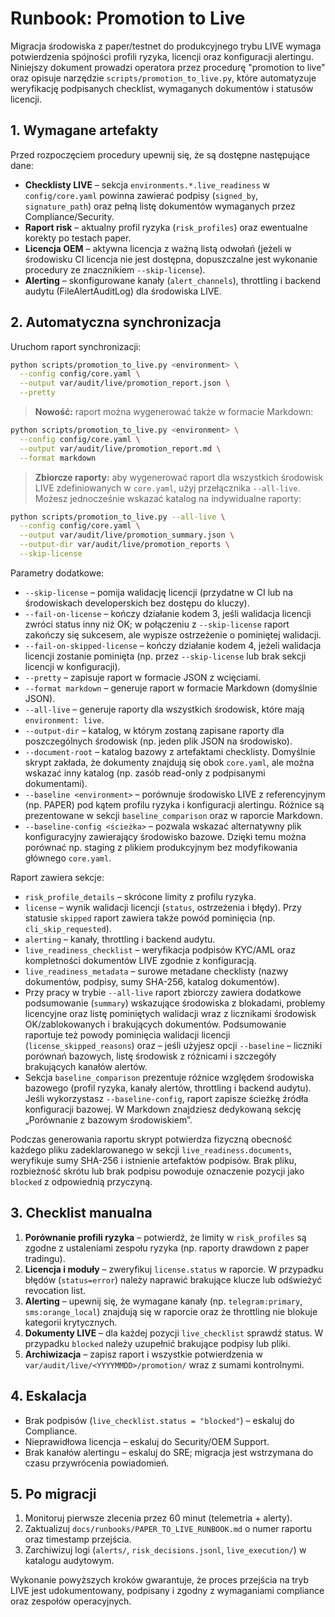 # Runbook: Promotion to Live

Migracja środowiska z paper/testnet do produkcyjnego trybu LIVE wymaga potwierdzenia
spójności profili ryzyka, licencji oraz konfiguracji alertingu. Niniejszy dokument
prowadzi operatora przez procedurę "promotion to live" oraz opisuje narzędzie
`scripts/promotion_to_live.py`, które automatyzuje weryfikację podpisanych
checklist, wymaganych dokumentów i statusów licencji.

## 1. Wymagane artefakty

Przed rozpoczęciem procedury upewnij się, że są dostępne następujące dane:

- **Checklisty LIVE** – sekcja `environments.*.live_readiness` w `config/core.yaml`
  powinna zawierać podpisy (`signed_by`, `signature_path`) oraz pełną listę
  dokumentów wymaganych przez Compliance/Security.
- **Raport risk** – aktualny profil ryzyka (`risk_profiles`) oraz ewentualne
  korekty po testach paper.
- **Licencja OEM** – aktywna licencja z ważną listą odwołań (jeżeli w środowisku
  CI licencja nie jest dostępna, dopuszczalne jest wykonanie procedury ze
  znacznikiem `--skip-license`).
- **Alerting** – skonfigurowane kanały (`alert_channels`), throttling i backend
  audytu (FileAlertAuditLog) dla środowiska LIVE.

## 2. Automatyczna synchronizacja

Uruchom raport synchronizacji:

```bash
python scripts/promotion_to_live.py <environment> \
  --config config/core.yaml \
  --output var/audit/live/promotion_report.json \
  --pretty
```

> **Nowość:** raport można wygenerować także w formacie Markdown:

```bash
python scripts/promotion_to_live.py <environment> \
  --config config/core.yaml \
  --output var/audit/live/promotion_report.md \
  --format markdown
```

> **Zbiorcze raporty:** aby wygenerować raport dla wszystkich środowisk LIVE
> zdefiniowanych w `core.yaml`, użyj przełącznika `--all-live`. Możesz jednocześnie
> wskazać katalog na indywidualne raporty:

```bash
python scripts/promotion_to_live.py --all-live \
  --config config/core.yaml \
  --output var/audit/live/promotion_summary.json \
  --output-dir var/audit/live/promotion_reports \
  --skip-license
```

Parametry dodatkowe:

- `--skip-license` – pomija walidację licencji (przydatne w CI lub na środowiskach
  developerskich bez dostępu do kluczy).
- `--fail-on-license` – kończy działanie kodem 3, jeśli walidacja licencji zwróci
  status inny niż OK; w połączeniu z `--skip-license` raport zakończy się sukcesem,
  ale wypisze ostrzeżenie o pominiętej walidacji.
- `--fail-on-skipped-license` – kończy działanie kodem 4, jeżeli walidacja licencji
  zostanie pominięta (np. przez `--skip-license` lub brak sekcji licencji w
  konfiguracji).
- `--pretty` – zapisuje raport w formacie JSON z wcięciami.
- `--format markdown` – generuje raport w formacie Markdown (domyślnie JSON).
- `--all-live` – generuje raporty dla wszystkich środowisk, które mają
  `environment: live`.
- `--output-dir` – katalog, w którym zostaną zapisane raporty dla poszczególnych
  środowisk (np. jeden plik JSON na środowisko).
- `--document-root` – katalog bazowy z artefaktami checklisty. Domyślnie skrypt
  zakłada, że dokumenty znajdują się obok `core.yaml`, ale można wskazać inny
  katalog (np. zasób read-only z podpisanymi dokumentami).
- `--baseline <environment>` – porównuje środowisko LIVE z referencyjnym
  (np. PAPER) pod kątem profilu ryzyka i konfiguracji alertingu. Różnice są
  prezentowane w sekcji `baseline_comparison` oraz w raporcie Markdown.
- `--baseline-config <ścieżka>` – pozwala wskazać alternatywny plik konfiguracyjny
  zawierający środowisko bazowe. Dzięki temu można porównać np. staging z plikiem
  produkcyjnym bez modyfikowania głównego `core.yaml`.

Raport zawiera sekcje:

- `risk_profile_details` – skrócone limity z profilu ryzyka.
- `license` – wynik walidacji licencji (`status`, ostrzeżenia i błędy).
  Przy statusie `skipped` raport zawiera także powód pominięcia (np.
  `cli_skip_requested`).
- `alerting` – kanały, throttling i backend audytu.
- `live_readiness_checklist` – weryfikacja podpisów KYC/AML oraz kompletności
  dokumentów LIVE zgodnie z konfiguracją.
- `live_readiness_metadata` – surowe metadane checklisty (nazwy dokumentów,
  podpisy, sumy SHA-256, katalog dokumentów).
- Przy pracy w trybie `--all-live` raport zbiorczy zawiera dodatkowe podsumowanie
  (`summary`) wskazujące środowiska z blokadami, problemy licencyjne oraz listę
  pominiętych walidacji wraz z licznikami środowisk OK/zablokowanych i
  brakujących dokumentów. Podsumowanie raportuje też powody pominięcia
  walidacji licencji (`license_skipped_reasons`) oraz – jeśli użyjesz opcji
  `--baseline` – liczniki porównań bazowych, listę środowisk z różnicami i
  szczegóły brakujących kanałów alertów.
- Sekcja `baseline_comparison` prezentuje różnice względem środowiska bazowego
  (profil ryzyka, kanały alertów, throttling i backend audytu). Jeśli wykorzystasz
  `--baseline-config`, raport zapisze ścieżkę źródła konfiguracji bazowej. W
  Markdown znajdziesz dedykowaną sekcję „Porównanie z bazowym środowiskiem”.

Podczas generowania raportu skrypt potwierdza fizyczną obecność każdego pliku
zadeklarowanego w sekcji `live_readiness.documents`, weryfikuje sumy SHA-256 i
istnienie artefaktów podpisów. Brak pliku, rozbieżność skrótu lub brak podpisu
powoduje oznaczenie pozycji jako `blocked` z odpowiednią przyczyną.

## 3. Checklist manualna

1. **Porównanie profili ryzyka** – potwierdź, że limity w `risk_profiles` są
   zgodne z ustaleniami zespołu ryzyka (np. raporty drawdown z paper tradingu).
2. **Licencja i moduły** – zweryfikuj `license.status` w raporcie. W przypadku
   błędów (`status=error`) należy naprawić brakujące klucze lub odświeżyć
   revocation list.
3. **Alerting** – upewnij się, że wymagane kanały (np. `telegram:primary`,
   `sms:orange_local`) znajdują się w raporcie oraz że throttling nie blokuje
   kategorii krytycznych.
4. **Dokumenty LIVE** – dla każdej pozycji `live_checklist` sprawdź status. W
   przypadku `blocked` należy uzupełnić brakujące podpisy lub pliki.
5. **Archiwizacja** – zapisz raport i wszystkie potwierdzenia w
   `var/audit/live/<YYYYMMDD>/promotion/` wraz z sumami kontrolnymi.

## 4. Eskalacja

- Brak podpisów (`live_checklist.status = "blocked"`) – eskaluj do Compliance.
- Nieprawidłowa licencja – eskaluj do Security/OEM Support.
- Brak kanałów alertingu – eskaluj do SRE; migracja jest wstrzymana do czasu
  przywrócenia powiadomień.

## 5. Po migracji

1. Monitoruj pierwsze zlecenia przez 60 minut (telemetria + alerty).
2. Zaktualizuj `docs/runbooks/PAPER_TO_LIVE_RUNBOOK.md` o numer raportu oraz
   timestamp przejścia.
3. Zarchiwizuj logi (`alerts/`, `risk_decisions.jsonl`, `live_execution/`) w
   katalogu audytowym.

Wykonanie powyższych kroków gwarantuje, że proces przejścia na tryb LIVE jest
udokumentowany, podpisany i zgodny z wymaganiami compliance oraz zespołów
operacyjnych.
